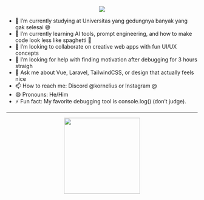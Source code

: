 <p align="center"> 
  <img src="https://capsule-render.vercel.app/api?text=HaiSemuanya!🕹️&animation=fadeIn&type=waving&color=gradient&height=100"/> 
</p>

<!--
**Kornelius1/Kornelius1** is a ✨ _special_ ✨ repository because its `README.md` (this file) appears on your GitHub profile.
-->
- 🔭 I’m currently studying at Universitas yang gedungnya banyak yang gak selesai 😅
- 🌱 I’m currently learning AI tools, prompt engineering, and how to make code look less like spaghetti 🍝
- 👯 I’m looking to collaborate on creative web apps with fun UI/UX concepts
- 🤔 I’m looking for help with finding motivation after debugging for 3 hours straigh
- 💬 Ask me about Vue, Laravel, TailwindCSS, or design that actually feels nice
- 📫 How to reach me: Discord @kornelius or Instagram @
- 😄 Pronouns: He/Him
- ⚡ Fun fact: My favorite debugging tool is console.log() (don’t judge).

---
<div align="center">
  <img align="center" height=200 src="https://media3.giphy.com/media/BVSMbtX5ZRGqwnCQnX/giphy.gif"/>
</div>

